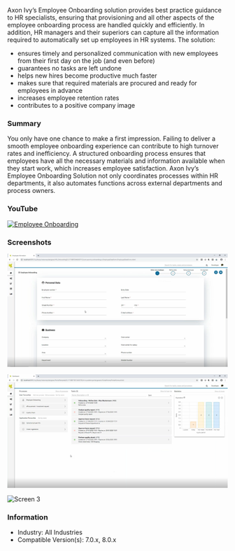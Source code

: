Axon Ivy’s Employee Onboarding solution provides best practice guidance to HR specialists, ensuring that provisioning and all other aspects of the employee onboarding process are handled quickly and efficiently. In addition, HR managers and their superiors can capture all the information required to automatically set up  employees in  HR systems. The solution:

- ensures timely and personalized communication with new employees from their first day on the job (and even before)
- guarantees no tasks are left undone
- helps new hires become productive much faster
- makes sure that required materials are procured and ready for employees in advance
- increases employee retention rates
- contributes to a positive company image

### Summary
You only have one chance to make a first impression. Failing to deliver a smooth employee onboarding experience can contribute to high turnover rates and inefficiency. A structured onboarding process ensures that employees have all the necessary materials and information available when they start work, which increases employee satisfaction. Axon Ivy’s Employee Onboarding Solution not only coordinates processes within HR departments, it also automates functions across external departments and process owners.

### YouTube
[![Employee Onboarding](https://img.youtube.com/vi/1WpfmeKhJyY/0.jpg)](https://www.youtube.com/watch?v=1WpfmeKhJyY)

### Screenshots

![Screen 1](screen1.png "Screen 1")

![Screen 2](screen2.png "Screen 2")

![Screen 3](screen3.png "Screen 3")

### Information
-   Industry: All Industries
-   Compatible Version(s):  7.0.x, 8.0.x
